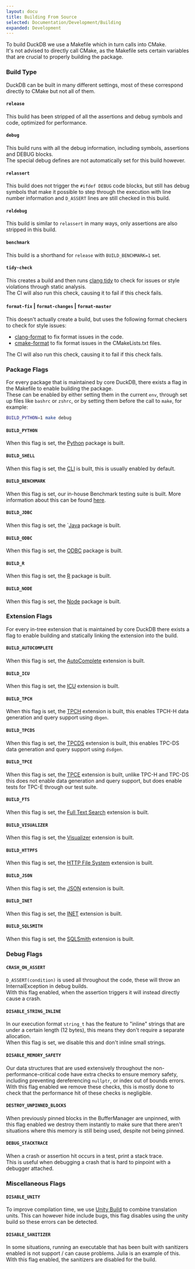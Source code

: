 ```yaml
---
layout: docu
title: Building From Source
selected: Documentation/Development/Building
expanded: Development
---
```


To build DuckDB we use a Makefile which in turn calls into CMake.  
It's not advised to directly call CMake, as the Makefile sets certain variables that are crucial to properly building the package.

### Build Type

DuckDB can be built in many different settings, most of these correspond directly to CMake but not all of them.

#### `release`
This build has been stripped of all the assertions and debug symbols and code, optimized for performance.

#### `debug`
This build runs with all the debug information, including symbols, assertions and DEBUG blocks.  
The special debug defines are not automatically set for this build however.

#### `relassert`
This build does not trigger the `#ifdef DEBUG` code blocks, but still has debug symbols that make it possible to step through the execution with line number information and `D_ASSERT` lines are still checked in this build.

#### `reldebug`
This build is similar to `relassert` in many ways, only assertions are also stripped in this build.

#### `benchmark`
This build is a shorthand for `release` with `BUILD_BENCHMARK=1` set.

#### `tidy-check`
This creates a build and then runs [clang tidy](https://clang.llvm.org/extra/clang-tidy/) to check for issues or style violations through static analysis.  
The CI will also run this check, causing it to fail if this check fails.

#### `format-fix` | `format-changes` | `format-master`
This doesn't actually create a build, but uses the following format checkers to check for style issues:
- [clang-format](https://clang.llvm.org/docs/ClangFormat.html) to fix format issues in the code.  
- [cmake-format]() to fix format issues in the CMakeLists.txt files.  

The CI will also run this check, causing it to fail if this check fails.

### Package Flags

For every package that is maintained by core DuckDB, there exists a flag in the Makefile to enable building the package.  
These can be enabled by either setting them in the current `env`, through set up files like `bashrc` or `zshrc`, or by setting them before the call to `make`, for example:
```bash
BUILD_PYTHON=1 make debug
```

#### `BUILD_PYTHON`
When this flag is set, the [Python](../docs/api/python/overview) package is built.

#### `BUILD_SHELL`
When this flag is set, the [CLI](../docs/api/cli) is built, this is usually enabled by default.

#### `BUILD_BENCHMARK`
When this flag is set, our in-house Benchmark testing suite is built.
More information about this can be found [here](https://github.com/duckdb/duckdb/tree/master/benchmark).

#### `BUILD_JDBC`
When this flag is set, the `[Java](../docs/api/java.md) package is built.

#### `BUILD_ODBC`
When this flag is set, the [ODBC](../docs/api/odbc/overview.md) package is built.

#### `BUILD_R`
When this flag is set, the [R](../docs/api/r.md) package is built.

#### `BUILD_NODE`
When this flag is set, the [Node](../docs/api/nodejs/overview.md) package is built.

### Extension Flags

For every in-tree extension that is maintained by core DuckDB there exists a flag to enable building and statically linking the extension into the build.

#### `BUILD_AUTOCOMPLETE`
When this flag is set, the [AutoComplete](https://github.com/duckdb/duckdb/pull/4921) extension is built.

#### `BUILD_ICU`
When this flag is set, the [ICU](../_posts/2022-01-06-time-zones.md) extension is built.

#### `BUILD_TPCH`
When this flag is set, the [TPCH](https://www.tpc.org/tpch/) extension is built, this enables TPCH-H data generation and query support using `dbgen`.

#### `BUILD_TPCDS`
When this flag is set, the [TPCDS](https://www.tpc.org/tpcds/) extension is built, this enables TPC-DS data generation and query support using `dsdgen`.

#### `BUILD_TPCE`
When this flag is set, the [TPCE](https://www.tpc.org/tpce/) extension is built, unlike TPC-H and TPC-DS this does not enable data generation and query support, but does enable tests for TPC-E through our test suite.

#### `BUILD_FTS`
When this flag is set, the [Full Text Search](../docs/extensions/full_text_search.md) extension is built.

#### `BUILD_VISUALIZER`
When this flag is set, the [Visualizer](https://github.com/duckdb/duckdb/pull/1832) extension is built.

#### `BUILD_HTTPFS`
When this flag is set, the [HTTP File System](../docs/extensions/httpfs.md) extension is built.

#### `BUILD_JSON`
When this flag is set, the [JSON](../docs/extensions/json.md) extension is built.

#### `BUILD_INET`
When this flag is set, the [INET](https://github.com/duckdb/duckdb/pull/4785) extension is built.

#### `BUILD_SQLSMITH`
When this flag is set, the [SQLSmith](https://github.com/duckdb/duckdb/pull/3410) extension is built.

### Debug Flags

#### `CRASH_ON_ASSERT`
`D_ASSERT(condition)` is used all throughout the code, these will throw an InternalException in debug builds.  
With this flag enabled, when the assertion triggers it will instead directly cause a crash.

#### `DISABLE_STRING_INLINE`
In our execution format `string_t` has the feature to "inline" strings that are under a certain length (12 bytes), this means they don't require a separate allocation.  
When this flag is set, we disable this and don't inline small strings.

#### `DISABLE_MEMORY_SAFETY`
Our data structures that are used extensively throughout the non-performance-critical code have extra checks to ensure memory safety, including preventing dereferencing `nullptr`, or index out of bounds errors.  
With this flag enabled we remove these checks, this is mostly done to check that the performance hit of these checks is negligible.

#### `DESTROY_UNPINNED_BLOCKS`
When previously pinned blocks in the BufferManager are unpinned, with this flag enabled we destroy them instantly to make sure that there aren't situations where this memory is still being used, despite not being pinned.

#### `DEBUG_STACKTRACE`
When a crash or assertion hit occurs in a test, print a stack trace.  
This is useful when debugging a crash that is hard to pinpoint with a debugger attached.

### Miscellaneous Flags

#### `DISABLE_UNITY`
To improve compilation time, we use [Unity Build](https://cmake.org/cmake/help/latest/prop_tgt/UNITY_BUILD.html) to combine translation units.
This can however hide include bugs, this flag disables using the unity build so these errors can be detected.

#### `DISABLE_SANITIZER`
In some situations, running an executable that has been built with sanitizers enabled is not support / can cause problems. Julia is an example of this.
With this flag enabled, the sanitizers are disabled for the build.
